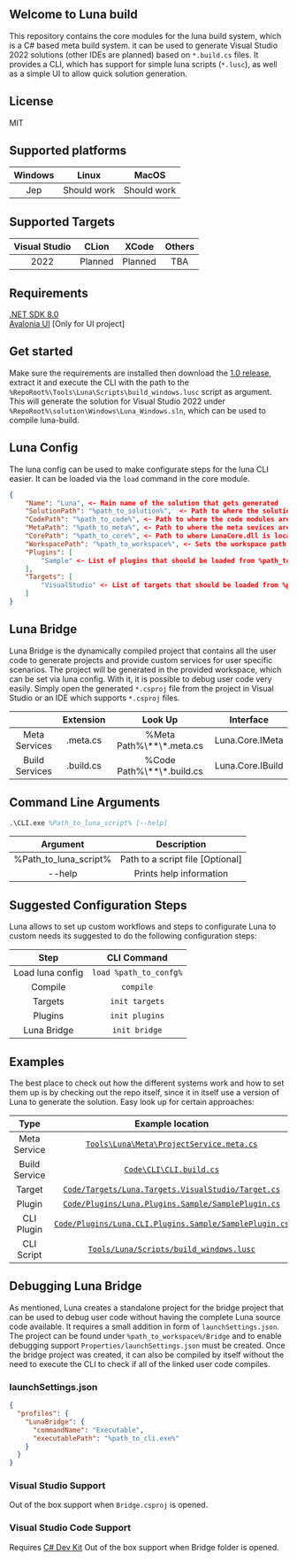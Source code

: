 ## Welcome to Luna build

This repository contains the core modules for the luna build system, which is a C# based meta build system. it can be used to generate Visual Studio 2022 solutions (other IDEs are planned) based on `*.build.cs` files. It provides a CLI, which has support for simple luna scripts (`*.lusc`), as well as a simple UI to allow quick solution generation.

## License
MIT

## Supported platforms
|Windows|Linux|MacOS|
|:--:|:--:|:--:|
|Jep|Should work|Should work|

## Supported Targets
|Visual Studio|CLion|XCode|Others|
|:--:|:--:|:--:|:--:|
|2022|Planned|Planned|TBA|

## Requirements
[.NET SDK 8.0](https://dotnet.microsoft.com/en-us/download/dotnet)
<br>
[Avalonia UI](https://marketplace.visualstudio.com/items?itemName=AvaloniaTeam.AvaloniaVS) [Only for UI project]

## Get started
Make sure the requirements are installed then download the [1.0 release](https://github.com/GlitchedFlow/luna-build/releases/tag/v1.0), extract it and execute the CLI with the path to the `%RepoRoot%\Tools\Luna\Scripts\build_windows.lusc` script as argument. This will generate the solution for Visual Studio 2022 under `%RepoRoot%\solution\Windows\Luna_Windows.sln`, which can be used to compile luna-build.

## Luna Config
The luna config can be used to make configurate steps for the luna CLI easier. It can be loaded via the `load` command in the core module.
```json
{
	"Name": "Luna", <- Main name of the solution that gets generated
	"SolutionPath": "%path_to_solution%",  <- Path to where the solution should be generated
	"CodePath": "%path_to_code%", <- Path to where the code modules are located which contain *.build.cs files
	"MetaPath": "%path_to_meta%", <- Path to where the meta sevices are located which contain *.meta.cs files
	"CorePath": "%path_to_core%", <- Path to where LunaCore.dll is located [OPTIONAL]
	"WorkspacePath": "%path_to_workspace%", <- Sets the workspace path for luna. Used for plugin and target look ups
	"Plugins": [
		"Sample" <- List of plugins that should be loaded from %path_to_workspace%/Plugins/ or %path_to_luna%/Plugins/
	],
	"Targets": [
		"VisualStudio" <- List of targets that should be loaded from %path_to_workspace%/Targets/ or %path_to_luna%/Targets/
	]
}
```

## Luna Bridge
Luna Bridge is the dynamically compiled project that contains all the user code to generate projects and provide custom services for user specific scenarios. The project will be generated in the provided workspace, which can be set via luna config. With it, it is possible to debug user code very easily. Simply open the generated `*.csproj` file from the project in Visual Studio or an IDE which supports `*.csproj` files.

||Extension|Look Up|Interface|
|:--:|:--:|:--:|:--:|
|Meta Services|.meta.cs|%Meta Path%\\**\\*.meta.cs|Luna.Core.IMeta
|Build Services|.build.cs|%Code Path%\\**\\*.build.cs|Luna.Core.IBuild

## Command Line Arguments
```ps
.\CLI.exe %Path_to_luna_script% [--help]
```
|Argument|Description|
|:--:|:--:|
|%Path_to_luna_script%|Path to a script file [Optional]|
|--help| Prints help information|

## Suggested Configuration Steps
Luna allows to set up custom workflows and steps to configurate Luna to custom needs its suggested to do the following configuration steps:

|Step|CLI Command|
|:--:|:--:|
|Load luna config|`load %path_to_confg%`|
|Compile|`compile`|
|Targets|`init targets`|
|Plugins|`init plugins`|
|Luna Bridge|`init bridge`|

## Examples
The best place to check out how the different systems work and how to set them up is by checking out the repo itself,
since it in itself use a version of Luna to generate the solution. Easy look up for certain approaches:

|Type|Example location|
|:--:|:--:|
|Meta Service|[`Tools\Luna\Meta\ProjectService.meta.cs`](https://github.com/GlitchedFlow/luna-build/blob/main/Tools/Luna/Meta/ProjectService.meta.cs)|
|Build Service|[`Code\CLI\CLI.build.cs`](https://github.com/GlitchedFlow/luna-build/blob/main/Code/CLI/CLI.build.cs)|
|Target|[`Code/Targets/Luna.Targets.VisualStudio/Target.cs`](https://github.com/GlitchedFlow/luna-build/blob/main/Code/Targets/Luna.Targets.VisualStudio/Target.cs)|
|Plugin|[`Code/Plugins/Luna.Plugins.Sample/SamplePlugin.cs`](https://github.com/GlitchedFlow/luna-build/blob/main/Code/Plugins/Luna.Plugins.Sample/SamplePlugin.cs)
|CLI Plugin|[`Code/Plugins/Luna.CLI.Plugins.Sample/SamplePlugin.cs`](https://github.com/GlitchedFlow/luna-build/blob/main/Code/Plugins/Luna.CLI.Plugins.Sample/SamplePlugin.cs)
|CLI Script|[`Tools/Luna/Scripts/build_windows.lusc`](https://github.com/GlitchedFlow/luna-build/blob/main/Tools/Luna/Scripts/build_windows.lusc)

## Debugging Luna Bridge
As mentioned, Luna creates a standalone project for the bridge project that can be used to debug user code without having the complete Luna source code available. It requires a small addition in form of `launchSettings.json`. The project can be found under `%path_to_workspace%/Bridge` and to enable debugging support `Properties/launchSettings.json` must be created. Once the bridge project was created, it can also be compiled by itself without the need to execute the CLI to check if all of the linked user code compiles.

### launchSettings.json
```json
{
  "profiles": {
	"LunaBridge": {
	  "commandName": "Executable",
	  "executablePath": "%path_to_cli.exe%"
	}
  }
}
```
### Visual Studio Support
Out of the box support when `Bridge.csproj` is opened.
### Visual Studio Code Support
Requires [C# Dev Kit](https://marketplace.visualstudio.com/items?itemName=ms-dotnettools.csdevkit)
Out of the box support when Bridge folder is opened.
